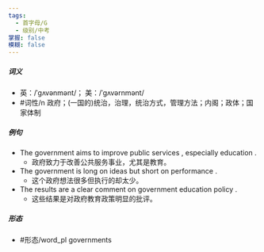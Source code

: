 ```yaml
---
tags:
  - 首字母/G
  - 级别/中考
掌握: false
模糊: false
---
```

##### 词义
- 英：/ˈɡʌvənmənt/； 美：/ˈɡʌvərnmənt/
- #词性/n  政府；(一国的)统治，治理，统治方式，管理方法；内阁；政体；国家体制
##### 例句
- The government aims to improve public services , especially education .
	- 政府致力于改善公共服务事业，尤其是教育。
- The government is long on ideas but short on performance .
	- 这个政府想法很多但执行的却太少。
- The results are a clear comment on government education policy .
	- 这些结果是对政府教育政策明显的批评。
##### 形态
- #形态/word_pl governments
